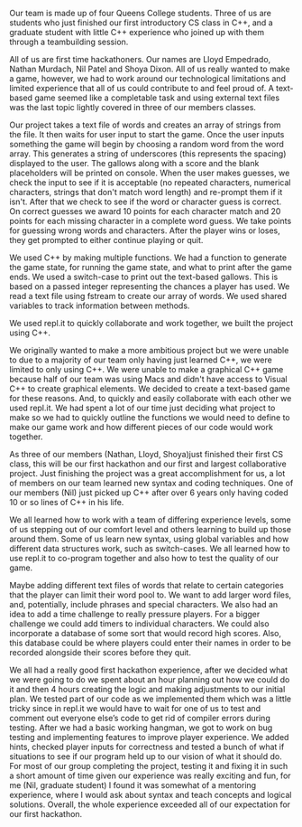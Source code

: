 Our team is made up of four Queens College students. Three of us are students who just finished our first introductory CS class in C++, and a graduate student with little C++ experience who joined up with them through a teambuilding session. 

All of us are first time hackathoners. Our names are Lloyd Empedrado, Nathan Murdach, Nil Patel and Shoya Dixon. All of us really wanted to make a game, however, we had to work around our technological limitations and limited experience that all of us could contribute to and feel proud of. A text-based game seemed like a completable task and using external text files was the last topic lightly covered in three of our members classes.

Our project takes a text file of words and creates an array of strings from the file. It then waits for user input to start the game. Once the user inputs something the game will begin by choosing a random word from the word array. This generates a string of underscores (this represents the spacing) displayed to the user. The gallows along with a score and the blank placeholders will be printed on console. When the user makes guesses, we check the input to see if it is acceptable (no repeated characters, numerical characters, strings that don't match word length) and re-prompt them if it isn't. After that we check to see if the word or character guess is correct. On correct guesses we award 10 points for each character match and 20 points for each missing character in a complete word guess. We take points for guessing wrong words and characters. After the player wins or loses, they get prompted to either continue playing or quit.

We used C++ by making multiple functions. We had a function to generate the game state, for running the game state, and what to print after the game ends. We used a switch-case to print out the text-based gallows. This is based on a passed integer representing the chances a player has used. We read a text file using fstream to create our array of words. We used shared variables to track information between methods.

We used repl.it to quickly collaborate and work together, we built the project using C++.

We originally wanted to make a more ambitious project but we were unable to due to a majority of our team only having just learned C++, we were limited to only using C++. We were unable to make a graphical C++ game because half of our team was using Macs and didn't have access to Visual C++ to create graphical elements. We decided to create a text-based game for these reasons. And, to quickly and easily collaborate with each other we used repl.it. We had spent a lot of our time just deciding what project to make so we had to quickly outline the functions we would need to define to make our game work and how different pieces of our code would work together. 

As three of our members (Nathan, Lloyd, Shoya)just finished their first CS class, this will be our first hackathon and our first and largest collaborative project. Just finishing the project was a great accomplishment for us, a lot of members on our team learned new syntax and coding techniques. One of our members (Nil) just picked up C++ after over 6 years only having coded 10 or so lines of C++ in his life. 

We all learned how to work with a team of differing experience levels, some of us stepping out of our comfort level and others learning to build up those around them. Some of us learn new syntax, using global variables and how different data structures work, such as switch-cases. We all learned how to use repl.it to co-program together and also how to test the quality of our game. 

Maybe adding different text files of words that relate to certain categories that the player can limit their word pool to. We want to add larger word files, and, potentially, include phrases and special characters. We also had an idea to add a time challenge to really pressure players. For a bigger challenge we could add timers to individual characters. We could also incorporate a database of some sort that would record high scores. Also, this database could be where players could enter their names in order to be recorded alongside their scores before they quit. 

We all had a really good first hackathon experience, after we decided what we were going to do we spent about an hour planning out how we could do it and then 4 hours creating the logic and making adjustments to our initial plan. We tested part of our code as we implemented them which was a little tricky since in repl.it we would have to wait for one of us to test and comment out everyone else’s code to get rid of compiler errors during testing. After we had a basic working hangman, we got to work on bug testing and implementing features to improve player experience. We added hints, checked player inputs for correctness and tested a bunch of what if situations to see if our program held up to our vision of what it should do. For most of our group completing the project, testing it and fixing it in such a short amount of time given our experience was really exciting and fun, for me (Nil, graduate student) I found it was somewhat of a mentoring experience, where I would ask about syntax and teach concepts and logical solutions. Overall, the whole experience exceeded all of our expectation for our first hackathon.

